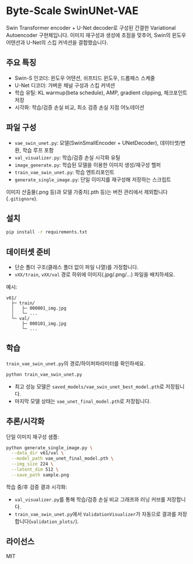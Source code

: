 # Byte-Scale SwinUNet-VAE

Swin Transformer encoder + U-Net decoder로 구성된 간결한 Variational Autoencoder 구현체입니다. 이미지 재구성과 생성에 초점을 맞추어, Swin의 윈도우 어텐션과 U-Net의 스킵 커넥션을 결합했습니다.

## 주요 특징
- Swin-S 인코더: 윈도우 어텐션, 쉬프티드 윈도우, 드롭패스 스케줄
- U-Net 디코더: 가벼운 채널 구성과 스킵 커넥션
- 학습 유틸: KL warmup(beta schedule), AMP, gradient clipping, 체크포인트 저장
- 시각화: 학습/검증 손실 비교, 최소 검증 손실 지점 어노테이션

## 파일 구성
- `vae_swin_unet.py`: 모델(SwinSmallEncoder + UNetDecoder), 데이터셋/변환, 학습 루프 포함
- `val_visualizer.py`: 학습/검증 손실 시각화 유틸
- `image_generate.py`: 학습된 모델을 이용한 이미지 생성/재구성 헬퍼
- `train_vae_swin_unet.py`: 학습 엔트리포인트
- `generate_single_image.py`: 단일 이미지를 재구성해 저장하는 스크립트

이미지 산출물(.png 등)과 모델 가중치(.pth 등)는 버전 관리에서 제외합니다(`.gitignore`).

## 설치
```bash
pip install -r requirements.txt
```

## 데이터셋 준비
- 단순 폴더 구조(클래스 폴더 없이 파일 나열)를 가정합니다.
- `vXX/train`, `vXX/val` 경로 하위에 이미지(.jpg/.png/...) 파일을 배치하세요.

예시:
```text
v61/
  ├─ train/
  │   ├─ 000001_img.jpg
  │   └─ ...
  └─ val/
      ├─ 000101_img.jpg
      └─ ...
```

## 학습
`train_vae_swin_unet.py`의 경로/하이퍼파라미터를 확인하세요.
```bash
python train_vae_swin_unet.py
```
- 최고 성능 모델은 `saved_models/vae_swin_unet_best_model.pth`로 저장됩니다.
- 마지막 모델 상태는 `vae_unet_final_model.pth`로 저장됩니다.

## 추론/시각화
단일 이미지 재구성 샘플:
```bash
python generate_single_image.py \
  --data_dir v61/val \
  --model_path vae_unet_final_model.pth \
  --img_size 224 \
  --latent_dim 512 \
  --save_path sample.png
```

학습 중/후 검증 결과 시각화:
- `val_visualizer.py`를 통해 학습/검증 손실 비교 그래프와 러닝 커브를 저장합니다.
- `train_vae_swin_unet.py`에서 `ValidationVisualizer`가 자동으로 결과를 저장합니다(`validation_plots/`).

## 라이선스
MIT

